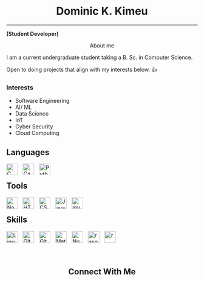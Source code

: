 <h1 align="center">Dominic K. Kimeu </h1>
<hr>

**(Student Developer)**

<p align="center">About me</p>
<p align="justify">
  I am a current undergraduate student taking a B. Sc. in Computer Science.

  Open to doing projects that align with my interests below. 👍
</p>


<h3>Interests</h3>
<ul>
  <li>Software Engineering</li>
  <li>AI/ ML</li>
  <li>Data Science</li>
  <li>IoT</li>
  <li>Cyber Security</li>
  <li>Cloud Computing</li>
</ul>

## Languages
<img align="left" alt="C" width="30px" style="padding-right:10px;"
  src="https://cdn.jsdelivr.net/gh/devicons/devicon/icons/c/c-plain.svg" />
<img align="left" alt="C++" width="30px" style="padding-right:10px;"
  src="https://cdn.jsdelivr.net/gh/devicons/devicon/icons/cplusplus/cplusplus-plain.svg" />
<img align="left" alt="Python" width="30px" style="padding-right:10px;"
  src="https://cdn.jsdelivr.net/gh/devicons/devicon/icons/python/python-plain.svg" />
<br />

## Tools
<img align="left" alt="NodeJS" width="30px" style="padding-right:10px;"
  src="https://cdn.jsdelivr.net/gh/devicons/devicon/icons/nodejs/nodejs-original.svg" />
<img align="left" alt="HTML" width="30px" style="padding-right:10px;"
  src="https://cdn.jsdelivr.net/gh/devicons/devicon/icons/html5/html5-plain.svg" />
<img align="left" alt="CSS" width="30px" style="padding-right:10px;"
  src="https://cdn.jsdelivr.net/gh/devicons/devicon/icons/css3/css3-plain.svg" />
<img align="left" alt="JavaScript" width="30px" style="padding-right:10px;"
  src="https://cdn.jsdelivr.net/gh/devicons/devicon/icons/javascript/javascript-plain.svg" />
<img align="left" alt="mySQL" width="30px" style="padding-right:10px"
  src="https://cdn.jsdelivr.net/gh/devicons/devicon/icons/mysql/mysql-plain.svg" />
<br />

## Skills
<img align="left" alt="Linux" width="30px" style="padding-right:10px;"
  src="https://cdn.jsdelivr.net/gh/devicons/devicon/icons/linux/linux-original.svg" />
<img align="left" alt="Git" width="30px" style="padding-right:10px;"
  src="https://cdn.jsdelivr.net/gh/devicons/devicon/icons/git/git-original.svg" />
<img align="left" alt="GitHub" width="30px" style="padding-right:10px;"
  src="https://cdn.jsdelivr.net/gh/devicons/devicon/icons/github/github-original.svg" />
<img align="left" alt="Matlab" width="30px" style="padding-right:10px"
  src="https://cdn.jsdelivr.net/gh/devicons/devicon/icons/matlab/matlab-original.svg" />
<img align="left" alt="NumPy" width="30px" style="padding-right:10px"
  src="https://cdn.jsdelivr.net/gh/devicons/devicon/icons/numpy/numpy-original.svg" />
<img align="left" alt="raspberrypi" width="30px" style="padding-right:10px"
  src="https://cdn.jsdelivr.net/gh/devicons/devicon/icons/raspberrypi/raspberrypi-original.svg" />
<img align="left" alt="r" width="30px" style="padding-right:10px"
  src="https://cdn.jsdelivr.net/gh/devicons/devicon/icons/r/r-plain.svg" />
<br />

<br />
<br />
<h2 align="center">Connect With Me</h2>
<br />
<br />